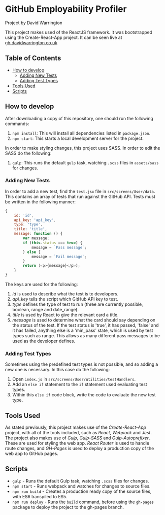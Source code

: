 # GitHub Employability Profiler

Project by David Warrington

This project makes used of the ReactJS framework. It was bootstrapped using the Create-React-App project. It can be seen live at [gh.davidwarrington.co.uk](https://gh.davidwarrington.co.uk).

## Table of Contents
- [How to develop](#how-to-use)
  - [Adding New Tests](#adding-new-tests)
  - [Adding Test Types](#adding-test-types)
- [Tools Used](#tools-used)
- [Scripts](#scripts)

## How to develop

After downloading a copy of this repository, one should run the following commands:
1. `npm install`: This will install all dependencies listed in `package.json`.
2. `npm start`: This starts a local development server for the project.

In order to make styling changes, this project uses SASS. In order to edit the SASS do the following:
1. `gulp`: This runs the default `gulp` task, watching `.scss` files in `assets/sass` for changes.

### Adding New Tests

In order to add a new test, find the `test.jsx` file in `src/screens/User/data`. This contains an array of tests that run against the GitHub API.
Tests must be written in the following manner:
```js
{ 
    id: 'id',
    api_key: 'api_key',
    type: 'type',
    title: 'title',
    message: function () {
        var message;
        if (this.status === true) {
            message = `Pass message`;
        } else {
            message = `Fail message`;
        }
        return (<p>{message}</p>);
    }
}
```

The keys are used for the following:
1. *id* is used to describe what the test is to developers.
2. *api_key* tells the script which GitHub API key to test.
3. *type* defines the type of test to run (three are currently possible, boolean, range and date_range).
4. *title* is used by React to give the relevant card a title.
5. *message* is used to determine what the card should say depending on the status of the test. If the test status is 'true', it has passed, 'false' and it has failed, anything else is a 'min_pass' state, which is used by test types such as range. This allows as many different pass messages to be used as the developer defines.

### Adding Test Types

Sometimes using the predefined test types is not possible, and so adding a new one is necessary. In this case do the following:
1. Open `index.js` in `src/screens/User/utilities/testHandlers`.
2. Add an `else if` statement to the `if` statement used evaluating test types.
3. Within this `else if` code block, write the code to evaluate the new test type.

## Tools Used

As stated previously, this project makes use of the *Create-React-App* project, with all of the tools included, such as *React*, *Webpack* and *Jest*. The project also makes use of *Gulp*, *Gulp-SASS* and *Gulp-Autoprefixer*. These are used for styling the web app. *React Router* is used to handle route changes, and *GH-Pages* is used to deploy a production copy of the web app to GitHub pages.

## Scripts
* `gulp` - Runs the default Gulp task, watching `.scss` files for changes.
* `npm start` - Runs webpack and watches for changes to source files.
* `npm run build` - Creates a production ready copy of the source files, with ES6 transpiled to ES5.
* `npm run deploy` - Runs the `build` command, before using the `gh-pages` package to deploy the project to the gh-pages branch.
